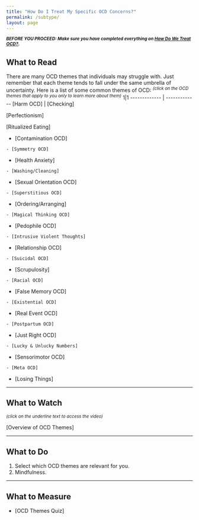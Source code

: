 ```yaml
---
title: "How Do I Treat My Specific OCD Concerns?"
permalink: /subtype/
layout: page
---
```

<sup>***BEFORE YOU PROCEED: Make sure you have completed everything on [How Do We Treat OCD?](https://nader938.github.io/treatment).***</sup>

## What to Read
There are many OCD themes that individuals may struggle with. Just remember that each theme tends to fall under the same umbrella of uncertainty.
Here is a list of some common themes of OCD:
<sup>*(click on the OCD themes that apply to you only to learn more about them)*</sup>
1|1
------------- | -------------
[Harm OCD] | [Checking]

<div class="begin-examples"></div>
[Perfectionism]

[Ritualized Eating]
<div class="end-examples"></div>

- [Contamination OCD]

```
- [Symmetry OCD]
```

- [Health Anxiety]

```
- [Washing/Cleaning]
```

- [Sexual Orientation OCD]

```
- [Superstitious OCD]
```

- [Ordering/Arranging]

```
- [Magical Thinking OCD]
```

- [Pedophile OCD]

```
- [Intrusive Violent Thoughts]
```

- [Relationship OCD]

```
- [Suicidal OCD]
```

- [Scrupulosity]

```
- [Racial OCD]
```

- [False Memory OCD]

```
- [Existential OCD]
```

- [Real Event OCD]

```
- [Postpartum OCD]
```

- [Just Right OCD]

```
- [Lucky & Unlucky Numbers]
```

- [Sensorimotor OCD]

```
- [Meta OCD]
```

- [Losing Things]

<div class="end-examples"></div>

- - - -

## What to Watch
<sup>*(click on the underline text to access the video)*</sup>

[Overview of OCD Themes]

- - - -

## What to Do
1. Select which OCD themes are relevant for you.
2. Mindfulness.

- - - -

## What to Measure
- [OCD Themes Quiz]
